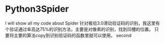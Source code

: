 # Python3Spider
I will show all my code about Spider 
针对极验3.0滑动验证码的识别，我这里有个验证通过率高达75%的识别方法，主要是对像素的识别，找到凹槽的位置。
只要将主要的算法copy到识别验证码的函数里就可以使用。
second
